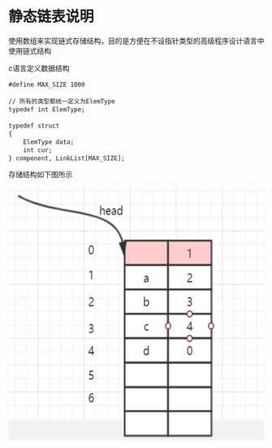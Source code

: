 # 静态链表说明

使用数组来实现链式存储结构，目的是方便在不设指针类型的高级程序设计语言中使用链式结构

c语言定义数据结构

    #define MAX_SIZE 1000

    // 所有的类型都统一定义为ElemType
    typedef int ElemType;

    typedef struct
    {
        ElemType data;
        int cur;
    } component, LinkList[MAX_SIZE];

存储结构如下图所示

<img src="https://raw.githubusercontent.com/dengjili/Daily-record/master/picture/2019-10-24/1.png" width = "600" height = "500" div align=center />
